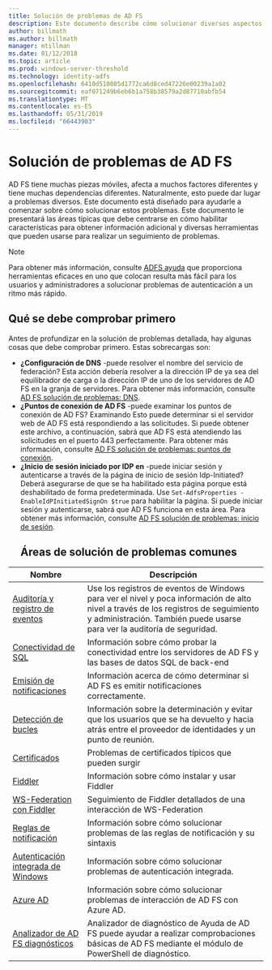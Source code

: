 ```yaml
---
title: Solución de problemas de AD FS
description: Este documento describe cómo solucionar diversos aspectos de AD FS
author: billmath
ms.author: billmath
manager: mtillman
ms.date: 01/12/2018
ms.topic: article
ms.prod: windows-server-threshold
ms.technology: identity-adfs
ms.openlocfilehash: 6410d510085d1772ca6d8ced47226e00239a1a02
ms.sourcegitcommit: eaf071249b6eb6b1a758b38579a2d87710abfb54
ms.translationtype: MT
ms.contentlocale: es-ES
ms.lasthandoff: 05/31/2019
ms.locfileid: "66443903"
---
```

# <a name="troubleshooting-ad-fs"></a>Solución de problemas de AD FS
AD FS tiene muchas piezas móviles, afecta a muchos factores diferentes y tiene muchas dependencias diferentes.  Naturalmente, esto puede dar lugar a problemas diversos.  Este documento está diseñado para ayudarle a comenzar sobre cómo solucionar estos problemas.  Este documento le presentará las áreas típicas que debe centrarse en cómo habilitar características para obtener información adicional y diversas herramientas que pueden usarse para realizar un seguimiento de problemas.  

>[!NOTE]
>Para obtener más información, consulte [ADFS ayuda](http://adfshelp.microsoft.com) que proporciona herramientas eficaces en uno que colocan resulta más fácil para los usuarios y administradores a solucionar problemas de autenticación a un ritmo más rápido. 


## <a name="what-to-check-first"></a>Qué se debe comprobar primero
Antes de profundizar en la solución de problemas detallada, hay algunas cosas que debe comprobar primero.  Estas sobrecargas son:
- **¿Configuración de DNS** -puede resolver el nombre del servicio de federación?  Esta acción debería resolver a la dirección IP de ya sea del equilibrador de carga o la dirección IP de uno de los servidores de AD FS en la granja de servidores.  Para obtener más información, consulte [AD FS solución de problemas: DNS](ad-fs-tshoot-dns.md).
- **¿Puntos de conexión de AD FS** -puede examinar los puntos de conexión de AD FS?  Examinando Esto puede determinar si el servidor web de AD FS está respondiendo a las solicitudes.  Si puede obtener este archivo, a continuación, sabrá que AD FS está atendiendo las solicitudes en el puerto 443 perfectamente.  Para obtener más información, consulte [AD FS solución de problemas: puntos de conexión](ad-fs-tshoot-endpoints.md).
- **¿Inicio de sesión iniciado por IDP en** -puede iniciar sesión y autenticarse a través de la página de inicio de sesión Idp-Initiated?  Deberá asegurarse de que se ha habilitado esta página porque está deshabilitado de forma predeterminada.  Use `Set-AdfsProperties -EnableIdPInitiatedSignOn $true` para habilitar la página.  Si puede iniciar sesión y autenticarse, sabrá que AD FS funciona en esta área.  Para obtener más información, consulte [AD FS solución de problemas: inicio de sesión](ad-fs-tshoot-initiatedsignon.md).
  ##  <a name="common-troubleshooting-areas"></a>Áreas de solución de problemas comunes

|Nombre|Descripción|
|-----|-----|
|[Auditoría y registro de eventos](ad-fs-tshoot-logging.md)|Use los registros de eventos de Windows para ver el nivel y poca información de alto nivel a través de los registros de seguimiento y administración.  También puede usarse para ver la auditoría de seguridad.|
|[Conectividad de SQL](ad-fs-tshoot-sql.md)|Información sobre cómo probar la conectividad entre los servidores de AD FS y las bases de datos SQL de back-end|
|[Emisión de notificaciones](ad-fs-tshoot-claims-issuance.md)|Información acerca de cómo determinar si AD FS es emitir notificaciones correctamente.|
|[Detección de bucles](ad-fs-tshoot-loop.md)|Información sobre la determinación y evitar que los usuarios que se ha devuelto y hacia atrás entre el proveedor de identidades y un punto de reunión.|
|[Certificados](ad-fs-tshoot-certs.md)|Problemas de certificados típicos que pueden surgir|
|[Fiddler](ad-fs-tshoot-fiddler.md)|Información sobre cómo instalar y usar Fiddler|
|[WS-Federation con Fiddler](ad-fs-tshoot-fiddler-ws-fed.md)|Seguimiento de Fiddler detallados de una interacción de WS-Federation|
|[Reglas de notificación](ad-fs-tshoot-claims-rules.md)|Información sobre cómo solucionar problemas de las reglas de notificación y su sintaxis|
|[Autenticación integrada de Windows](ad-fs-tshoot-iwa.md)|Información sobre cómo solucionar problemas de autenticación integrada.|
|[Azure AD](ad-fs-tshoot-azure.md)|Información sobre cómo solucionar problemas de interacción de AD FS con Azure AD.|
|[Analizador de AD FS diagnósticos](ad-fs-diagnostics-analyzer.md)|Analizador de diagnóstico de Ayuda de AD FS puede ayudar a realizar comprobaciones básicas de AD FS mediante el módulo de PowerShell de diagnóstico. 